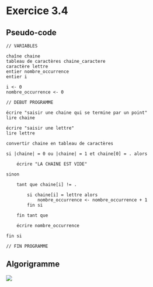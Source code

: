 # Exercice 3.4

## Pseudo-code

    // VARIABLES

    chaîne chaine
    tableau de caractères chaine_caractere
    caractère lettre
    entier nombre_occurrence
    entier i

    i <- 0
    nombre_occurrence <- 0

    // DEBUT PROGRAMME

    écrire "saisir une chaine qui se termine par un point"
    lire chaine

    écrire "saisir une lettre"
    lire lettre

    convertir chaine en tableau de caractères

    si |chaine| = 0 ou |chaine| = 1 et chaine[0] = . alors
        
        écrire "LA CHAINE EST VIDE"

    sinon       

        tant que chaine[i] != .

            si chaine[i] = lettre alors
                nombre_occurrence <- nombre_occurrence + 1
            fin si

        fin tant que

        écrire nombre_occurrence

    fin si

    // FIN PROGRAMME

## Algorigramme

[![](https://mermaid.ink/img/pako:eNqNk91O2zAUx1_F8w1DJG1Ck3RE6iTUZBoS28WKdrGGC5M47dESOzj2oJQ-EM_Bi82Oy5a2IOGbxOfjd_4-x17jnBcUx7is-F2-JEKiqyRjSC_KCmCLjyWw44xZ0w1dAGPGWjw_3Sh5bM2u6yJgIL9wMQc0Qd61se76plwxScWc57kSlOW0i_sfcydA0pkUGj4fPj_lAgRFRy2BFgRSjCItDvTnVgFqKdKo2mwbYryo4cDk0bDHE5QUL7jKsGz-cL_kJZVG1qslK-0T9AD7ktJhbUw_BEpbN60buVpn-NFWfjQHRlyh3t5HVG6FzXXTJmiQ4Y0lmbVD0uw_goDrfrbCO2NP9-U5mn49v_ieonR2hX5eJKkW3gmyg3wbWxJ132GXUNGpEno8MoEy4VKr36qDa_RhX55Zhzk9nVBuPemt7dkOb7Lt3QHTatxL7WNZfnCbTk7sWV8R9D742014x4H_JZvB_KCtqmRvMp3ITuXuRLCDa32NCRT6_a1NmQzLJa11R2L9WxDxO8MZ2-g4oiSfrViOYykUdbBqCiJpAmQhSI3jklStttICJBff7IPu3rWDG8JwvMb3OPaDgR9GgR96Iy8KzyI_cvAKx24QhtpxOjqLxuOx74WjjYMfONdYfxCMg9MojDztDkL_U9DxfnVOI2TzF8cbW38?type=png)](https://mermaid.live/edit#pako:eNqNk91O2zAUx1_F8w1DJG1Ck3RE6iTUZBoS28WKdrGGC5M47dESOzj2oJQ-EM_Bi82Oy5a2IOGbxOfjd_4-x17jnBcUx7is-F2-JEKiqyRjSC_KCmCLjyWw44xZ0w1dAGPGWjw_3Sh5bM2u6yJgIL9wMQc0Qd61se76plwxScWc57kSlOW0i_sfcydA0pkUGj4fPj_lAgRFRy2BFgRSjCItDvTnVgFqKdKo2mwbYryo4cDk0bDHE5QUL7jKsGz-cL_kJZVG1qslK-0T9AD7ktJhbUw_BEpbN60buVpn-NFWfjQHRlyh3t5HVG6FzXXTJmiQ4Y0lmbVD0uw_goDrfrbCO2NP9-U5mn49v_ieonR2hX5eJKkW3gmyg3wbWxJ132GXUNGpEno8MoEy4VKr36qDa_RhX55Zhzk9nVBuPemt7dkOb7Lt3QHTatxL7WNZfnCbTk7sWV8R9D742014x4H_JZvB_KCtqmRvMp3ITuXuRLCDa32NCRT6_a1NmQzLJa11R2L9WxDxO8MZ2-g4oiSfrViOYykUdbBqCiJpAmQhSI3jklStttICJBff7IPu3rWDG8JwvMb3OPaDgR9GgR96Iy8KzyI_cvAKx24QhtpxOjqLxuOx74WjjYMfONdYfxCMg9MojDztDkL_U9DxfnVOI2TzF8cbW38)
